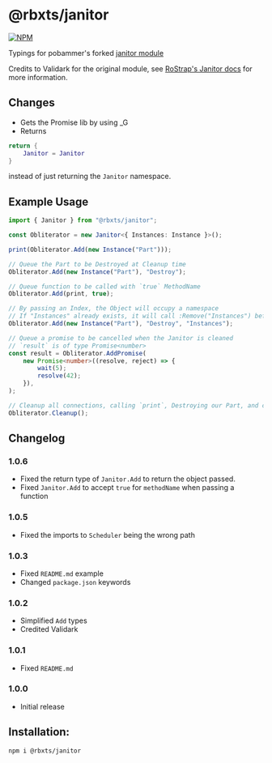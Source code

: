 # @rbxts/janitor

[![NPM](https://nodei.co/npm/@rbxts/janitor.png)](https://npmjs.org/package/@rbxts/janitor)

Typings for pobammer's forked [janitor module](https://gist.github.com/howmanysmall/55a2ea914ad0ecfa4c74028931f77825#file-janitorwithpromisesupport-lua)

Credits to Validark for the original module, see [RoStrap's Janitor docs](https://rostrap.github.io/Libraries/Events/Janitor/) for more information.

## Changes
- Gets the Promise lib by using _G
- Returns
```lua
return {
	Janitor = Janitor
}
```
instead of just returning the `Janitor` namespace.

## Example Usage
```typescript
import { Janitor } from "@rbxts/janitor";

const Obliterator = new Janitor<{ Instances: Instance }>();

print(Obliterator.Add(new Instance("Part")));

// Queue the Part to be Destroyed at Cleanup time
Obliterator.Add(new Instance("Part"), "Destroy");

// Queue function to be called with `true` MethodName
Obliterator.Add(print, true);

// By passing an Index, the Object will occupy a namespace
// If "Instances" already exists, it will call :Remove("Instances") before writing
Obliterator.Add(new Instance("Part"), "Destroy", "Instances");

// Queue a promise to be cancelled when the Janitor is cleaned
// `result` is of type Promise<number>
const result = Obliterator.AddPromise(
	new Promise<number>((resolve, reject) => {
		wait(5);
		resolve(42);
	}),
);

// Cleanup all connections, calling `print`, Destroying our Part, and cancelling our promise
Obliterator.Cleanup();
```

## Changelog

### 1.0.6
- Fixed the return type of `Janitor.Add` to return the object passed.
- Fixed `Janitor.Add` to accept `true` for `methodName` when passing a function

### 1.0.5
- Fixed the imports to `Scheduler` being the wrong path

### 1.0.3
- Fixed `README.md` example
- Changed `package.json` keywords

### 1.0.2
- Simplified `Add` types
- Credited Validark

### 1.0.1
- Fixed `README.md`

### 1.0.0
- Initial release

## Installation:
```npm i @rbxts/janitor```
